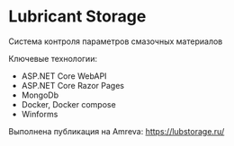# Lubricant Storage

Система контроля параметров смазочных материалов

Ключевые технологии:
 - ASP.NET Core WebAPI 
 - ASP.NET Core Razor Pages 
 - MongoDb
 - Docker, Docker compose
 - Winforms

Выполнена публикация на Amreva: https://lubstorage.ru/

